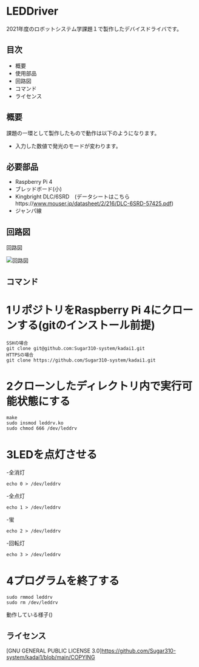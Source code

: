 # LEDDriver
2021年度のロボットシステム学課題１で製作したデバイスドライバです。


## 目次
- 概要
- 使用部品
- 回路図
- コマンド
- ライセンス

## 概要
課題の一環として製作したもので動作は以下のようになります。
- 入力した数値で発光のモードが変わります。


## 必要部品
- Raspberry Pi 4 
- ブレッドボード(小)
- Kingbright DLC/6SRD　(データシートはこちらhttps://www.mouser.jp/datasheet/2/216/DLC-6SRD-57425.pdf)
- ジャンパ線

## 回路図
回路図

![回路図](https://user-images.githubusercontent.com/76143173/145818996-b4e57e7e-b5b0-4b9b-a59d-da202c960d8c.png)



## コマンド
# 1リポジトリをRaspberry Pi 4にクローンする(gitのインストール前提)
```
SSHの場合 
git clone git@github.com:Sugar310-system/kadai1.git
HTTPSの場合　
git clone https://github.com/Sugar310-system/kadai1.git
```
# 2クローンしたディレクトリ内で実行可能状態にする
```
make
sudo insmod leddrv.ko
sudo chmod 666 /dev/leddrv
```
# 3LEDを点灯させる
-全消灯
```
echo 0 > /dev/leddrv
```
-全点灯
```
echo 1 > /dev/leddrv
```
-蛍
```
echo 2 > /dev/leddrv
```
-回転灯
```
echo 3 > /dev/leddrv
```
# 4プログラムを終了する
```
sudo rmmod leddrv
sudo rm /dev/leddrv
```
動作している様子()
## ライセンス
[GNU GENERAL PUBLIC LICENSE 3.0]https://github.com/Sugar310-system/kadai1/blob/main/COPYING
